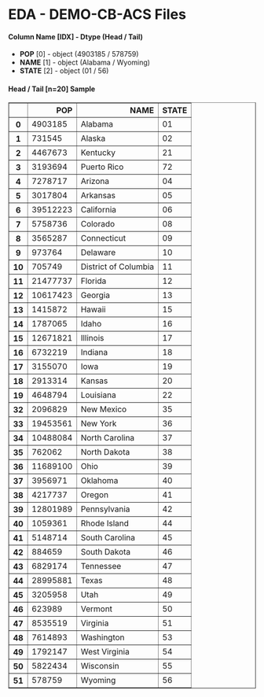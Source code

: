 # EDA - DEMO-CB-ACS Files 

#### Column Name [IDX] -  Dtype (Head / Tail) 
- **POP** [0] - object (4903185 / 578759) 
- **NAME** [1] - object (Alabama / Wyoming) 
- **STATE** [2] - object (01 / 56) 



#### Head / Tail [n=20] Sample 

<table border="1" class="dataframe">
  <thead>
    <tr style="text-align: right;">
      <th></th>
      <th>POP</th>
      <th>NAME</th>
      <th>STATE</th>
    </tr>
  </thead>
  <tbody>
    <tr>
      <th>0</th>
      <td>4903185</td>
      <td>Alabama</td>
      <td>01</td>
    </tr>
    <tr>
      <th>1</th>
      <td>731545</td>
      <td>Alaska</td>
      <td>02</td>
    </tr>
    <tr>
      <th>2</th>
      <td>4467673</td>
      <td>Kentucky</td>
      <td>21</td>
    </tr>
    <tr>
      <th>3</th>
      <td>3193694</td>
      <td>Puerto Rico</td>
      <td>72</td>
    </tr>
    <tr>
      <th>4</th>
      <td>7278717</td>
      <td>Arizona</td>
      <td>04</td>
    </tr>
    <tr>
      <th>5</th>
      <td>3017804</td>
      <td>Arkansas</td>
      <td>05</td>
    </tr>
    <tr>
      <th>6</th>
      <td>39512223</td>
      <td>California</td>
      <td>06</td>
    </tr>
    <tr>
      <th>7</th>
      <td>5758736</td>
      <td>Colorado</td>
      <td>08</td>
    </tr>
    <tr>
      <th>8</th>
      <td>3565287</td>
      <td>Connecticut</td>
      <td>09</td>
    </tr>
    <tr>
      <th>9</th>
      <td>973764</td>
      <td>Delaware</td>
      <td>10</td>
    </tr>
    <tr>
      <th>10</th>
      <td>705749</td>
      <td>District of Columbia</td>
      <td>11</td>
    </tr>
    <tr>
      <th>11</th>
      <td>21477737</td>
      <td>Florida</td>
      <td>12</td>
    </tr>
    <tr>
      <th>12</th>
      <td>10617423</td>
      <td>Georgia</td>
      <td>13</td>
    </tr>
    <tr>
      <th>13</th>
      <td>1415872</td>
      <td>Hawaii</td>
      <td>15</td>
    </tr>
    <tr>
      <th>14</th>
      <td>1787065</td>
      <td>Idaho</td>
      <td>16</td>
    </tr>
    <tr>
      <th>15</th>
      <td>12671821</td>
      <td>Illinois</td>
      <td>17</td>
    </tr>
    <tr>
      <th>16</th>
      <td>6732219</td>
      <td>Indiana</td>
      <td>18</td>
    </tr>
    <tr>
      <th>17</th>
      <td>3155070</td>
      <td>Iowa</td>
      <td>19</td>
    </tr>
    <tr>
      <th>18</th>
      <td>2913314</td>
      <td>Kansas</td>
      <td>20</td>
    </tr>
    <tr>
      <th>19</th>
      <td>4648794</td>
      <td>Louisiana</td>
      <td>22</td>
    </tr>
    <tr>
      <th>32</th>
      <td>2096829</td>
      <td>New Mexico</td>
      <td>35</td>
    </tr>
    <tr>
      <th>33</th>
      <td>19453561</td>
      <td>New York</td>
      <td>36</td>
    </tr>
    <tr>
      <th>34</th>
      <td>10488084</td>
      <td>North Carolina</td>
      <td>37</td>
    </tr>
    <tr>
      <th>35</th>
      <td>762062</td>
      <td>North Dakota</td>
      <td>38</td>
    </tr>
    <tr>
      <th>36</th>
      <td>11689100</td>
      <td>Ohio</td>
      <td>39</td>
    </tr>
    <tr>
      <th>37</th>
      <td>3956971</td>
      <td>Oklahoma</td>
      <td>40</td>
    </tr>
    <tr>
      <th>38</th>
      <td>4217737</td>
      <td>Oregon</td>
      <td>41</td>
    </tr>
    <tr>
      <th>39</th>
      <td>12801989</td>
      <td>Pennsylvania</td>
      <td>42</td>
    </tr>
    <tr>
      <th>40</th>
      <td>1059361</td>
      <td>Rhode Island</td>
      <td>44</td>
    </tr>
    <tr>
      <th>41</th>
      <td>5148714</td>
      <td>South Carolina</td>
      <td>45</td>
    </tr>
    <tr>
      <th>42</th>
      <td>884659</td>
      <td>South Dakota</td>
      <td>46</td>
    </tr>
    <tr>
      <th>43</th>
      <td>6829174</td>
      <td>Tennessee</td>
      <td>47</td>
    </tr>
    <tr>
      <th>44</th>
      <td>28995881</td>
      <td>Texas</td>
      <td>48</td>
    </tr>
    <tr>
      <th>45</th>
      <td>3205958</td>
      <td>Utah</td>
      <td>49</td>
    </tr>
    <tr>
      <th>46</th>
      <td>623989</td>
      <td>Vermont</td>
      <td>50</td>
    </tr>
    <tr>
      <th>47</th>
      <td>8535519</td>
      <td>Virginia</td>
      <td>51</td>
    </tr>
    <tr>
      <th>48</th>
      <td>7614893</td>
      <td>Washington</td>
      <td>53</td>
    </tr>
    <tr>
      <th>49</th>
      <td>1792147</td>
      <td>West Virginia</td>
      <td>54</td>
    </tr>
    <tr>
      <th>50</th>
      <td>5822434</td>
      <td>Wisconsin</td>
      <td>55</td>
    </tr>
    <tr>
      <th>51</th>
      <td>578759</td>
      <td>Wyoming</td>
      <td>56</td>
    </tr>
  </tbody>
</table>